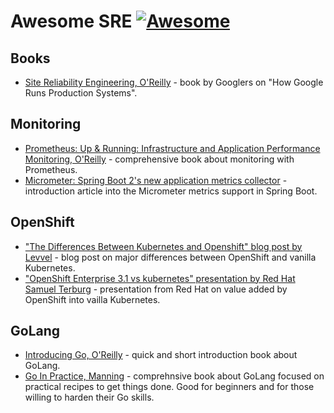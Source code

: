 # Awesome SRE [![Awesome](https://cdn.rawgit.com/sindresorhus/awesome/d7305f38d29fed78fa85652e3a63e154dd8e8829/media/badge.svg)](https://github.com/sindresorhus/awesome)

## Books
- [Site Reliability Engineering, O'Reilly](https://www.amazon.com/Site-Reliability-Engineering-Production-Systems/dp/149192912X) - book by Googlers on "How Google Runs Production Systems".

## Monitoring

- [Prometheus: Up & Running: Infrastructure and Application Performance Monitoring, O'Reilly](https://www.amazon.com/Prometheus-Infrastructure-Application-Performance-Monitoring/dp/1492034142) - comprehensive book about monitoring with Prometheus.
- [Micrometer: Spring Boot 2's new application metrics collector](https://spring.io/blog/2018/03/16/micrometer-spring-boot-2-s-new-application-metrics-collector) - introduction article into the Micrometer metrics support in Spring Boot.

## OpenShift

- ["The Differences Between Kubernetes and Openshift" blog post by Levvel](https://medium.com/levvel-consulting/the-differences-between-kubernetes-and-openshift-ae778059a90e) - blog post on major differences between OpenShift and vanilla Kubernetes.
- ["OpenShift Enterprise 3.1 vs kubernetes" presentation by Red Hat Samuel Terburg](https://www.slideshare.net/SamuelTerburg/openshift-enterprise-31-vs-kubernetes) - presentation from Red Hat on value added  by OpenShift into vailla Kubernetes.

## GoLang

- [Introducing Go, O'Reilly](https://www.amazon.com/Introducing-Go-Reliable-Scalable-Programs/dp/1491941952) - quick and short introduction book about GoLang.
- [Go In Practice, Manning](https://www.amazon.com/Go-Practice-Techniques-Matt-Butcher/dp/1633430073) - comprehnsive book about GoLang focused on practical recipes to get things done. Good for beginners and for those willing to harden their Go skills.
